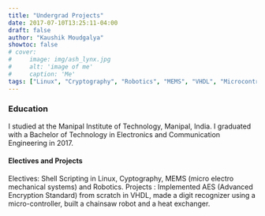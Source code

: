 ```yaml
---
title: "Undergrad Projects"
date: 2017-07-10T13:25:11-04:00
draft: false
author: "Kaushik Moudgalya"
showtoc: false
# cover:
#     image: img/ash_lynx.jpg
#     alt: 'image of me'
#     caption: 'Me'
tags: ["Linux", "Cryptography", "Robotics", "MEMS", "VHDL", "Microcontroller"]
---
```


### Education
I studied at the Manipal Institute of Technology, Manipal, India. I graduated with a Bachelor of Technology in Electronics and Communication Engineering in 2017.

#### Electives and Projects
Electives: Shell Scripting in Linux, Cyptography, MEMS (micro electro mechanical systems) and Robotics.
Projects : Implemented AES (Advanced Encryption Standard) from scratch in VHDL, made a digit recognizer using a micro-controller, built a chainsaw robot and a heat exchanger.